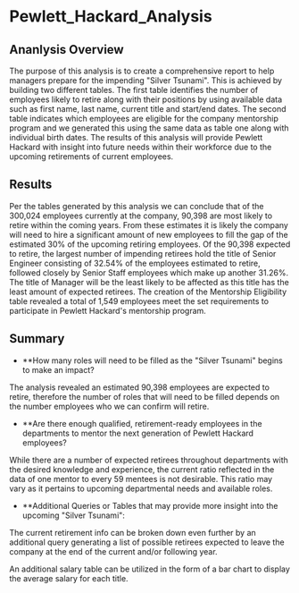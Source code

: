 # Pewlett_Hackard_Analysis
## Ananlysis Overview
The purpose of this analysis is to create a comprehensive report to help managers prepare for the impending "Silver Tsunami". This is achieved by building two different tables. The first table identifies the number of employees likely to retire along with their positions by using available data such as first name, last name, current title and start/end dates. The second table indicates which employees are eligible for the company mentorship program and we generated this using the same data as table one along with individual birth dates. The results of this analysis will provide Pewlett Hackard with insight into future needs within their workforce due to the upcoming retirements of current employees.

## Results
Per the tables generated by this analysis we can conclude that of the 300,024 employees currently at the company, 90,398 are most likely to retire within the coming years. From these estimates it is likely the company will need to hire a significant amount of new employees to fill the gap of the estimated 30% of the upcoming retiring employees. 
Of the 90,398 expected to retire, the largest number of impending retirees hold the title of Senior Engineer consisting of 32.54% of the employees estimated to retire, followed closely by Senior Staff employees which make up another 31.26%. The title of Manager will be the least likely to be affected as this title has the least amount of expected retirees. 
The creation of the Mentorship Eligibility table revealed a total of 1,549 employees meet the set requirements to participate in Pewlett Hackard's mentorship program. 

## Summary
* **How many roles will need to be filled as the "Silver Tsunami" begins to make an impact?

The analysis revealed an estimated 90,398 employees are expected to retire, therefore the number of roles that will need to be filled depends on the number employees who we can confirm will retire.

* **Are there enough qualified, retirement-ready employees in the departments to mentor the next generation of Pewlett Hackard employees?

While there are a number of expected retirees throughout departments with the desired knowledge and experience, the current ratio reflected in the data of one mentor to every 59 mentees is not desirable. This ratio may vary as it pertains to upcoming departmental needs and available roles.

* **Additional Queries or Tables that may provide more insight into the upcoming "Silver Tsunami":

The current retirement info can be broken down even further by an additional query generating a list of possible retirees expected to leave the company at the end of the current and/or following year.

An additional salary table can be utilized in the form of a bar chart to display the average salary for each title. 
